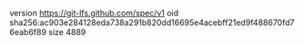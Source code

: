 version https://git-lfs.github.com/spec/v1
oid sha256:ac903e284128eda738a291b820dd16695e4acebff21ed9f488670fd76eab6f89
size 4889
